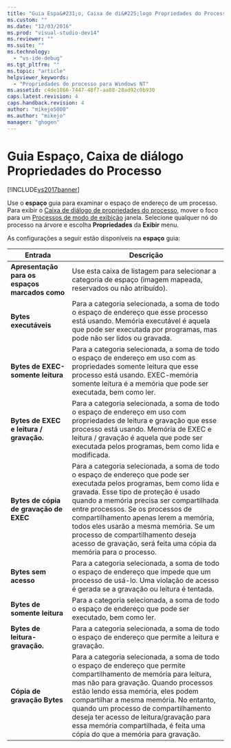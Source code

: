 ```yaml
---
title: "Guia Espa&#231;o, Caixa de di&#225;logo Propriedades do Processo | Microsoft Docs"
ms.custom: ""
ms.date: "12/03/2016"
ms.prod: "visual-studio-dev14"
ms.reviewer: ""
ms.suite: ""
ms.technology: 
  - "vs-ide-debug"
ms.tgt_pltfrm: ""
ms.topic: "article"
helpviewer_keywords: 
  - "Propriedades do processo para Windows NT"
ms.assetid: c4de1866-7447-48f7-aa88-28ad92c0b930
caps.latest.revision: 4
caps.handback.revision: 4
author: "mikejo5000"
ms.author: "mikejo"
manager: "ghogen"
---
```

# Guia Espa&#231;o, Caixa de di&#225;logo Propriedades do Processo
[!INCLUDE[vs2017banner](../code-quality/includes/vs2017banner.md)]

Use o  **espaço** guia para examinar o espaço de endereço de um processo.  Para exibir o  [Caixa de diálogo de propriedades do processo](../debugger/process-properties-dialog-box.md), mover o foco para um  [Processos de modo de exibição](../debugger/processes-view.md) janela.  Selecione qualquer nó do processo na árvore e escolha  **Propriedades** da  **Exibir** menu.  
  
 As configurações a seguir estão disponíveis na  **espaço** guia:  
  
|Entrada|Descrição|  
|-------------|---------------|  
|**Apresentação para os espaços marcados como**|Use esta caixa de listagem para selecionar a categoria de espaço \(imagem mapeada, reservados ou não atribuído\).|  
|**Bytes executáveis**|Para a categoria selecionada, a soma de todo o espaço de endereço que esse processo está usando.  Memória executável é aquela que pode ser executada por programas, mas pode não ser lidos ou gravada.|  
|**Bytes de EXEC\-somente leitura**|Para a categoria selecionada, a soma de todo o espaço de endereço em uso com as propriedades somente leitura que esse processo está usando.  EXEC\-memória somente leitura é a memória que pode ser executada, bem como ler.|  
|**Bytes de EXEC e leitura \/ gravação.**|Para a categoria selecionada, a soma de todo o espaço de endereço em uso com propriedades de leitura e gravação que esse processo está usando.  Memória de EXEC e leitura \/ gravação é aquela que pode ser executada pelos programas, bem como lida e modificada.|  
|**Bytes de cópia de gravação de EXEC**|Para a categoria selecionada, a soma de todo o espaço de endereço que pode ser executada pelos programas, bem como lida e gravada.  Esse tipo de proteção é usado quando a memória precisa ser compartilhada entre processos.  Se os processos de compartilhamento apenas lerem a memória, todos eles usarão a mesma memória.  Se um processo de compartilhamento deseja acesso de gravação, será feita uma cópia da memória para o processo.|  
|**Bytes sem acesso**|Para a categoria selecionada, a soma de todo o espaço de endereço que impede que um processo de usá\-lo.  Uma violação de acesso é gerada se a gravação ou leitura é tentada.|  
|**Bytes de somente leitura**|Para a categoria selecionada, a soma de todo o espaço de endereço que pode ser executado, bem como ler.|  
|**Bytes de leitura\-gravação.**|Para a categoria selecionada, a soma de todo o espaço de endereço que permite a leitura e gravação.|  
|**Cópia de gravação Bytes**|Para a categoria selecionada, a soma de todo o espaço de endereço que permite compartilhamento de memória para leitura, mas não para gravação.  Quando processos estão lendo essa memória, eles podem compartilhar a mesma memória.  No entanto, quando um processo de compartilhamento deseja ter acesso de leitura\/gravação para essa memória compartilhada, é feita uma cópia do que a memória para gravação.|